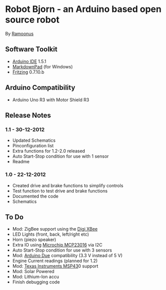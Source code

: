 # Robot Bjorn - an Arduino based open source robot #
By [Ramoonus](http://www.ramoonus.nl)

## Software Toolkit ##
* [Arduino IDE](http://arduino.cc/en/Main/Software) 1.5.1
* [MarkdownPad](http://markdownpad.com/) (for Windows)
* [Fritzing](http://fritzing.org/) 0.7.10.b

## Arduino Compatibility ##
* Arduino Uno R3 with Motor Shield R3

## Release Notes ##
### 1.1 - 30-12-2012 ###
- Updated Schematics
- Pinconfiguration list
- Extra functions for 1.2-2.0 released
- Auto Start-Stop condition for use with 1 sensor
- Readme

### 1.0 - 22-12-2012 ###
- Created drive and brake functions to simplify controls
- Test function to test drive and brake functions
- Documented the code
- Schematics

## To Do ##
- Mod: ZigBee support using the [Digi XBee](http://www.digi.com/xbee/)
- LED Lights (front, back, left/right etc)
- Horn (piezo speaker)
- Extra IO using [Microchip MCP23016](http://nl.farnell.com/microchip/mcp23016-i-sp/ic-io-expander-16bit-spdip28/dp/1439389) via I2C
- Auto Start-Stop condition for use with 3 sensors
- Mod: [Arduino Due](http://arduino.cc/en/Main/ArduinoBoardDue) compatibility (3.3 V instead of 5 V)
- Engine Current readings (planned for 1.2)
- Mod: [Texas Instruments MSP43](http://www.ti.com/msp430)0 support
- Mod: Solar Powered
- Mod: Lithium-Ion accu
- Finish debugging code